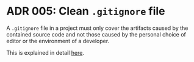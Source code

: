 # ADR 005: Clean `.gitignore` file

A `.gitignore` file in a project must only cover the artifacts caused by the contained source code and not those caused by the personal choice of editor or the environment of a developer.

This is explained in detail [here](https://github.com/coderbyheart/first-principles/issues/30).
